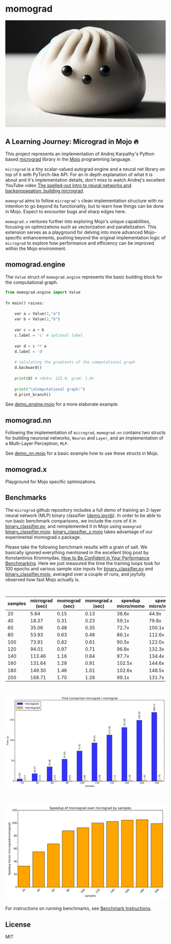 # momograd

![''](/imgs/momograd.jpg)

## A Learning Journey: Micrograd in Mojo 🔥

This project represents an implementation of Andrej Karpathy's  Python based [micrograd](https://github.com/karpathy/micrograd) library in the [Mojo](https://docs.modular.com/mojo) programming language.

`micrograd` is a tiny scalar-valued autograd engine and a neural net library on top of it with PyTorch-like API. For an in depth explanation of what it is about and it's implementation details, don't miss to watch Andrej's excellent YouTube video [The spelled-out intro to neural networks and backpropagation: building micrograd](https://www.youtube.com/watch?v=VMj-3S1tku0).

 `momograd` aims to follow `micrograd's` clean implementation structure with no intention to go beyond its functionality, but to learn how things can be done in Mojo. Expect to encounter bugs and sharp edges here.

 `momograd.x` ventures further into exploring Mojo's unique capabilities, focusing on optimizations such as vectorization and parallelization. This extension serves as a playground for delving into more advanced Mojo-specific enhancements, pushing beyond the original implementation logic of `micrograd` to explore how performance and efficiency can be improved within the Mojo environment.

## momograd.engine

The `Value` struct of `momograd.engine` represents the basic building block for the computational graph.

``` python
from momograd.engine import Value

fn main() raises:

    var a = Value(3,"a")
    var b = Value(2,"b")
    
    var c = a + b
    c.label = 'c' # optional label 

    var d = c ** a
    d.label = 'd'

    # calulating the gradients of the computational graph
    d.backward()

    print(d) # <data: 125.0, grad: 1.0>

    print("\nComputational graph:")
    d.print_branch() 
```

See [demo_engine.mojo](https://github.com/dorjeduck/momograd/blob/main/demo_engine.mojo) for a more elaborate example.

## momograd.nn

Following the implementation of `micrograd`, `momograd.nn` contains two structs for building neuronal networks, `Neuron` and `Layer`, and an implementation of a Multi-Layer Perceptron, `MLP`.

See [demo_nn.mojo](https://github.com/dorjeduck/momograd/blob/main/demo_nn.mojo) for a basic example how to use these structs in Mojo.

## momograd.x

Playground for Mojo specific optimizations.

## Benchmarks

The `micrograd` github repository includes a full demo of training an 2-layer neural network (MLP) binary classifier
([demo.ipynb](https://github.com/karpathy/micrograd/blob/master/demo.ipynb)). In order to be able to run basic benchmark comparisons, we include the core of it in [binary_classifier.py](https://github.com/dorjeduck/momograd/blob/main/binary_classifier.py), and reimplemented it in Mojo using `momograd`: [binary_classifier.mojo](https://github.com/dorjeduck/momograd/blob/main/binary_classifier.mojo).
[binary_classifier_x.mojo](https://github.com/dorjeduck/momograd/blob/main/binary_classifier_x.mojo) takes advantage of our experimental momograd.x package. 

Please take the following benchmark results with a grain of salt. We basically ignored everything mentioned in the excellent blog post by Konstantinos Krommydas, [How to Be Confident in Your Performance Benchmarking](https://www.modular.com/blog/how-to-be-confident-in-your-performance-benchmarking). Here we just measured the time the training loops took for 100 epochs and various sample size inputs for [binary_classifier.py](https://github.com/dorjeduck/momograd/blob/main/binary_classifier.py) and [binary_classifier.mojo](https://github.com/dorjeduck/momograd/blob/main/binary_classifier.mojo), averaged over a couple of runs, and joyfully observed how fast Mojo actually is.

&nbsp;

<div align="center">

| samples| micrograd (sec) | momograd (sec) | momograd.x (sec) | speedup micro/momo | speedup micro/momo.x | speedup momo/momo.x |
| --- | --- |---| --- | --- | ---| --- |
| 20 | 5.64 | 0.15 | 0.13 | 36.6x | 44.9x | 1.2x |
| 40 | 18.37 | 0.31 | 0.23 | 59.1x | 79.8x | 1.3x |
| 60 | 35.06 | 0.48 | 0.35 | 72.7x | 100.1x | 1.4x |
| 80 | 53.93 | 0.63 | 0.48 | 86.1x | 112.6x | 1.3x |
| 100 | 73.91 | 0.82 | 0.61 | 90.5x | 122.0x | 1.3x |
| 120 | 94.01 | 0.97 | 0.71 | 96.8x | 132.3x | 1.4x |
| 140 | 113.46 | 1.16 | 0.84 | 97.7x | 134.4x | 1.4x |
| 160 | 131.64 | 1.28 | 0.91 | 102.5x | 144.6x | 1.4x |
| 180 | 149.30 | 1.46 | 1.01 | 102.6x | 148.5x | 1.4x |
| 200 | 168.71 | 1.70 | 1.28 | 99.1x | 131.7x | 1.3x |

&nbsp;

![''](/imgs/chart_time_comparison.png)

&nbsp;

![''](/imgs/chart_speedup_comparison.png)

</div>

For instructions on running benchmarks, see [Benchmark Instructions](benchmarks/BENCHMARK_INSTRUCTIONS.md).

## License

MIT
